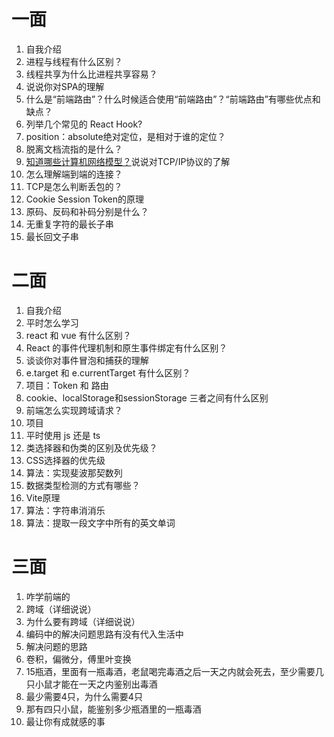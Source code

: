 # 一面
1. 自我介绍
2. 进程与线程有什么区别？
3. 线程共享为什么比进程共享容易？
4. 说说你对SPA的理解
5. 什么是“前端路由”？什么时候适合使用“前端路由”？“前端路由”有哪些优点和缺点？
6. 列举几个常见的 React Hook?
7. position：absolute绝对定位，是相对于谁的定位？
8. 脱离文档流指的是什么？
9. [知道哪些计算机网络模型？](https://fe.ecool.fun/topic/7b2d4482-288c-451d-b7d6-82e8cc851be8)说说对TCP/IP协议的了解
10. 怎么理解端到端的连接？
11. TCP是怎么判断丢包的？
12. Cookie Session Token的原理
13. 原码、反码和补码分别是什么？
14. 无重复字符的最长子串
15. 最长回文子串  


# 二面
1. 自我介绍
2. 平时怎么学习
3. react 和 vue 有什么区别？
4. React 的事件代理机制和原生事件绑定有什么区别？
5. 谈谈你对事件冒泡和捕获的理解
6. e.target 和 e.currentTarget 有什么区别？
7. 项目：Token 和 路由
8. cookie、localStorage和sessionStorage 三者之间有什么区别
9. 前端怎么实现跨域请求？
10. 项目
11. 平时使用 js 还是 ts
12. 类选择器和伪类的区别及优先级？
13. CSS选择器的优先级
14. 算法：实现斐波那契数列
15. 数据类型检测的方式有哪些？
16. Vite原理
17. 算法：字符串消消乐
18. 算法：提取一段文字中所有的英文单词

# 三面
1. 咋学前端的
2. 跨域（详细说说）
3. 为什么要有跨域（详细说说）
4. 编码中的解决问题思路有没有代入生活中
5. 解决问题的思路
6. 卷积，偏微分，傅里叶变换
7. 15瓶酒，里面有一瓶毒酒，老鼠喝完毒酒之后一天之内就会死去，至少需要几只小鼠才能在一天之内鉴别出毒酒
8. 最少需要4只，为什么需要4只
9. 那有四只小鼠，能鉴别多少瓶酒里的一瓶毒酒
10. 最让你有成就感的事

